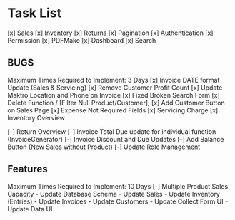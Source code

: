 # Task List

[x] Sales
[x] Inventory
[x] Returns
[x] Pagination
[x] Authentication
[x] Permission
[x] PDFMake
[x] Dashboard
[x] Search

## BUGS

Maximum Times Required to Implement: 3 Days
[x] Invoice DATE format Update (Sales & Servicing)
[x] Remove Customer Profit Count
[x] Update Maktro Location and Phone on Invoice
[x] Fixed Broken Search Form
[x] Delete Function / [Filter Null Product/Customer];
[x] Add Customer Button on Sales Page
[x] Expense Not Required Fields
[x] Servicing Charge
[x] Inventory Overview


[-] Return Overview
[-] Invoice Total Due update for individual function (InvoiceGenerator)
[-] Invoice Discount and Due Updates
[-] Add Balance Button (New Sales without Product)
[-] Update Role Management

## Features

Maximum Times Required to Implement: 10 Days
[-] Multiple Product Sales Capacity
    - Update Database Schema
    - Update Sales
    - Update Inventory (Entries)
    - Update Invoices
    - Update Customers
    - Update Collect Form UI
    - Update Data UI
